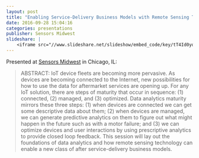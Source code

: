 ```yaml
---
layout: post
title: "Enabling Service-Delivery Business Models with Remote Sensing Technology"
date: 2016-09-28 15:04:16
categories: presentations
publisher: Sensors Midwest
slideshare: |
    <iframe src="//www.slideshare.net/slideshow/embed_code/key/tT4Id0yq4bpKUF" width="595" height="485" frameborder="0" marginwidth="0" marginheight="0" scrolling="no" style="border:1px solid #CCC; border-width:1px; margin-bottom:5px; max-width: 100%;" allowfullscreen> </iframe> <div style="margin-bottom:5px"> <strong> <a href="//www.slideshare.net/MarkBenson5/enabling-servicedelivery-business-models-with-remote-sensing-technology-70414832" title="Enabling Service-Delivery Business Models with Remote Sensing Technology" target="_blank">Enabling Service-Delivery Business Models with Remote Sensing Technology</a> </strong> from <strong><a target="_blank" href="//www.slideshare.net/MarkBenson5">Mark Benson</a></strong> </div>
---
```


Presented at [Sensors Midwest](http://sensorsmidwest.com/program/) in Chicago, IL:

> ABSTRACT: IoT device fleets are becoming more pervasive. As devices are becoming connected to the Internet, new possibilities for how to use the data for aftermarket services are opening up. For any IoT solution, there are steps of maturity that occur in sequence: (1) connected, (2) managed, and (3) optimized. Data analytics maturity mirrors these three steps: (1) when devices are connected we can get some descriptive data about them; (2) when devices are managed, we can generate predictive analytics on them to figure out what might happen in the future such as with a motor failure; and (3) we can optimize devices and user interactions by using prescriptive analytics to provide closed loop feedback. This session will lay out the foundations of data analytics and how remote sensing technology can enable a new class of after service-delivery business models.

